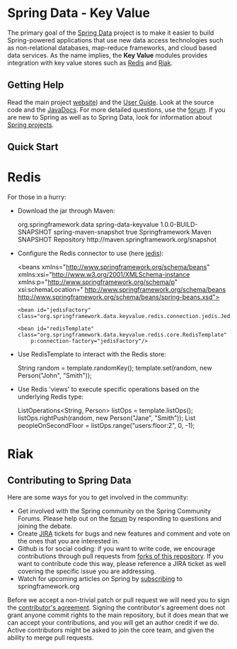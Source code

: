 Spring Data - Key Value
=======================

The primary goal of the [Spring Data](http://www.springsource.org/spring-data) project is to make it easier to build Spring-powered applications that use new data access technologies such as non-relational databases, map-reduce frameworks, and cloud based data services.
As the name implies, the **Key Value** modules provides integration with key value stores such as [Redis](http://code.google.com/p/redis/) and [Riak](http://www.basho.com/Riak.html).

Getting Help
------------

Read the main project [website](http://www.springsource.org/spring-data)) and the [User Guide](http://static.springsource.org/spring-data/datastore-keyvalue/snapshot-site/reference/html/). Look at the source code and the [JavaDocs](). For more detailed questions, use the [forum](http://forum.springsource.org/forumdisplay.php?f=80). If you are new to Spring as well as to Spring Data, look for information about [Spring projects](http://www.springsource.org/projects).

Quick Start
-----------

# Redis

For those in a hurry:


* Download the jar through Maven:

    <dependency>
      <groupId>org.springframework.data</groupId>
      <artifactId>spring-data-keyvalue</artifactId>
      <version>1.0.0-BUILD-SNAPSHOT</version>
    </dependency> 


    <repository>
      <id>spring-maven-snapshot</id>
      <snapshots><enabled>true</enabled></snapshots>
      <name>Springframework Maven SNAPSHOT Repository</name>
      <url>http://maven.springframework.org/snapshot</url>
    </repository> 


* Configure the Redis connector to use (here [jedis](https://github.com/xetorthio/jedis)):


     <beans xmlns="http://www.springframework.org/schema/beans"
      xmlns:xsi="http://www.w3.org/2001/XMLSchema-instance 
      xmlns:p="http://www.springframework.org/schema/p"
      xsi:schemaLocation="
      http://www.springframework.org/schema/beans http://www.springframework.org/schema/beans/spring-beans.xsd">
      
      <bean id="jedisFactory" class="org.springframework.data.keyvalue.redis.connection.jedis.JedisConnectionFactory"/>
      
      <bean id="redisTemplate" class="org.springframework.data.keyvalue.redis.core.RedisTemplate"
          p:connection-factory="jedisFactory"/>
     </beans>


* Use RedisTemplate to interact with the Redis store:


    String random = template.randomKey();
    template.set(random, new Person("John", "Smith"));


* Use Redis 'views' to execute specific operations based on the underlying Redis type:


    ListOperations<String, Person> listOps = template.listOps();
    listOps.rightPush(random, new Person("Jane", "Smith"));
    List<Person> peopleOnSecondFloor = listOps.range("users:floor:2", 0, -1);


# Riak


Contributing to Spring Data
---------------------------

Here are some ways for you to get involved in the community:

* Get involved with the Spring community on the Spring Community Forums.  Please help out on the [forum](http://forum.springsource.org/forumdisplay.php?f=80) by responding to questions and joining the debate.
* Create [JIRA](https://jira.springframework.org/browse/DATAKV) tickets for bugs and new features and comment and vote on the ones that you are interested in.  
* Github is for social coding: if you want to write code, we encourage contributions through pull requests from [forks of this repository](http://help.github.com/forking/). If you want to contribute code this way, please reference a JIRA ticket as well covering the specific issue you are addressing.
* Watch for upcoming articles on Spring by [subscribing](http://www.springsource.org/node/feed) to springframework.org

Before we accept a non-trivial patch or pull request we will need you to sign the [contributor's agreement](https://support.springsource.com/spring_committer_signup).  Signing the contributor's agreement does not grant anyone commit rights to the main repository, but it does mean that we can accept your contributions, and you will get an author credit if we do.  Active contributors might be asked to join the core team, and given the ability to merge pull requests.
